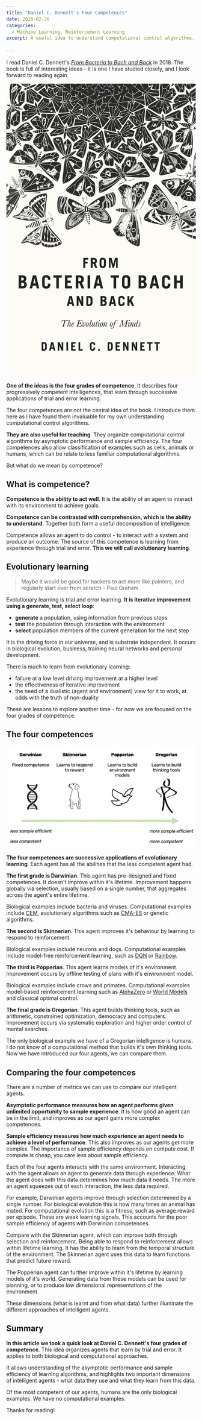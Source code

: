 ```yaml
---
title: "Daniel C. Dennett's Four Competences"
date: 2020-02-26
categories:
  - Machine Learning, Reinforcement Learning
excerpt: A useful idea to understand computational control algorithms.

---
```


I read Daniel C. Dennett's [*From Bacteria to Bach and Back*](https://en.wikipedia.org/wiki/From_Bacteria_to_Bach_and_Back) in 2018. The book is full of interesting ideas - it is one I have studied closely, and I look forward to reading again.

<center>
	<img src="/assets/world-models/bach-bacteria.jpg">
</center>

<p></p>

**One of the ideas is the four grades of competence**. It describes four progressively competent intelligences, that learn through successive applications of trial and error learning.  

The four competences are not the central idea of the book.  I introduce them here as I have found them invaluable for my own understanding computational control algorithms.

**They are also useful for teaching**. They organize computational control algorithms by asymptotic performance and sample efficiency.  The four competences also allow classification of examples such as cells, animals or humans, which can be relate to less familiar computational algorithms.

But what do we mean by competence?

## What is competence?

**Competence is the ability to act well**.  It is the ability of an agent to interact with its environment to achieve goals.

**Competence can be contrasted with comprehension, which is the ability to understand**.  Together both form a useful decomposition of intelligence.

Competence allows an agent to do control - to interact with a system and produce an outcome.  The source of this competence is learning from experience through trial and error.  **This we will call evolutionary learning**.

## Evolutionary learning

> Maybe it would be good for hackers to act more like painters, and regularly start over from scratch - Paul Graham

Evolutionary learning is trial and error learning. **It is iterative improvement using a generate, test, select loop**:
- **generate** a population, using information from previous steps
- **test** the population through interaction with the environment
- **select** population members of the current generation for the next step

It is the driving force in our universe, and is substrate independent. It occurs in biological evolution, business, training neural networks and personal development.

There is much to learn from evolutionary learning:
- failure at a low level driving improvement at a higher level
- the effectiveness of iterative improvement
- the need of a dualistic (agent and environment) view for it to work, at odds with the truth of non-duality

These are lessons to explore another time - for now we are focused on the four grades of competence.

## The four competences

<center>
	<img src="/assets/four-competences/compt.png">
</center>

<p></p>

**The four competences are successive applications of evolutionary learning**.  Each agent has all the abilities that the less competent agent had.

**The first grade is Darwinian**.  This agent has pre-designed and fixed competences.  It doesn't improve within it's lifetime.  Improvement happens globally via selection, usually based on a single number, that aggregates across the agent's entire lifetime.

Biological examples include bacteria and viruses. Computational examples include [CEM](https://en.wikipedia.org/wiki/Cross-entropy_method), evolutionary algorithms such as [CMA-ES](https://en.wikipedia.org/wiki/CMA-ES) or genetic algorithms.

**The second is Skinnerian**.  This agent improves it's behaviour by learning to respond to reinforcement.

Biological examples include neurons and dogs. Computational examples include model-free reinforcement learning, such as [DQN](https://en.wikipedia.org/wiki/Q-learning#Deep_Q-learning) or [Rainbow](https://arxiv.org/abs/1710.02298).

**The third is Popperian**.  This agent learns models of it's environment. Improvement occurs by offline testing of plans with it's environment model.

Biological examples include crows and primates. Computational examples model-based reinforcement learning such as [AlphaZero](https://en.wikipedia.org/wiki/AlphaZero) or [World Models](https://worldmodels.github.io/) and classical optimal control.

**The final grade is Gregorian**.  This agent builds thinking tools, such as arithmetic, constrained optimization, democracy and computers.  Improvement occurs via systematic exploration and higher order control of mental searches.

The only biological example we have of a Gregorian intelligence is humans. I do not know of a computational method that builds it's own thinking tools. Now we have introduced our four agents, we can compare them.

## Comparing the four competences

There are a number of metrics we can use to compare our intelligent agents.

**Asymptotic performance measures how an agent performs given unlimited opportunity to sample experience**.  It is how good an agent can be in the limit, and improves as our agent gains more complex competences.

**Sample efficiency measures how much experience an agent needs to achieve a level of performance**.  This also improves as our agents get more complex.  The importance of sample efficiency depends on compute cost.  If compute is cheap, you care less about sample efficiency.

Each of the four agents interacts with the same environment.  Interacting with the agent allows an agent to generate data through experience.  What the agent does with this data determines how much data it needs.  The more an agent squeezes out of each interaction, the less data required.

For example, Darwinian agents improve through selection determined by a single number.  For biological evolution this is how many times an animal has mated.  For computational evolution this is a fitness, such as average reward per episode.  These are weak learning signals. This accounts for the poor sample efficiency of agents with Darwinian competences.

Compare with the Skinnerian agent, which can improve both through selection and reinforcement. Being able to respond to reinforcement allows within lifetime learning. It has the ability to learn from the temporal structure of the environment.  The Skinnerian agent uses this data to learn functions that predict future reward.

The Popperian agent can further improve within it's lifetime by learning models of it's world.  Generating data from these models can be used for planning, or to produce low dimensional representations of the environment.

These dimensions (what is learnt and from what data) further illuminate the different approaches of intelligent agents.

## Summary

**In this article we took a quick look at Daniel C. Dennett's four grades of competence**.  This idea organizes agents that learn by trial and error. It applies to both biological and computational approaches.

It allows understanding of the asymptotic performance and sample efficiency of learning algorithms, and highlights two important dimensions of intelligent agents - what data they use and what they learn from this data.  

Of the most competent of our agents, humans are the only biological examples.  We have no computational examples.

Thanks for reading!
